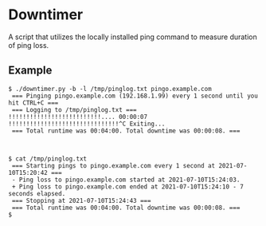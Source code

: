 # Downtimer

A script that utilizes the locally installed ping command to measure duration of ping loss. 

## Example

```
$ ./downtimer.py -b -l /tmp/pinglog.txt pingo.example.com
 === Pinging pingo.example.com (192.168.1.99) every 1 second until you hit CTRL+C ===
 === Logging to /tmp/pinglog.txt ===
!!!!!!!!!!!!!!!!!!!!!!!!!!.... 00:00:07 !!!!!!!!!!!!!!!!!!!!!!!!!!!!!!!^C Exiting...
 === Total runtime was 00:04:00. Total downtime was 00:00:08. ===



$ cat /tmp/pinglog.txt
 === Starting pings to pingo.example.com every 1 second at 2021-07-10T15:20:42 ===
 - Ping loss to pingo.example.com started at 2021-07-10T15:24:03.
 + Ping loss to pingo.example.com ended at 2021-07-10T15:24:10 - 7 seconds elapsed.
 === Stopping at 2021-07-10T15:24:43 ===
 === Total runtime was 00:04:00. Total downtime was 00:00:08. ===
$
```
